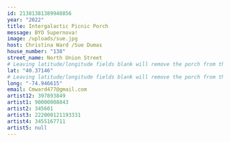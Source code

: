 ```yaml
---
id: 21381381389948856
year: "2022"
title: Intergalactic Picnic Porch
message: BYO Supernova!
image: /uploads/sue.jpg
host: Christina Ward /Sue Dumas
house_number: "138"
street_name: North Union Street
# Leaving latitude/longitude fields blank will remove the porch from the Porchfest map.
lat: "40.37146"
# Leaving latitude/longitude fields blank will remove the porch from the Porchfest map.
long: "-74.946615"
email: Cmward477@gmail.com
artist12: 397893849
artist1: 90000008843
artist2: 345601
artist3: 222000121193331
artist4: 3455167711
artist5: null
---
```

